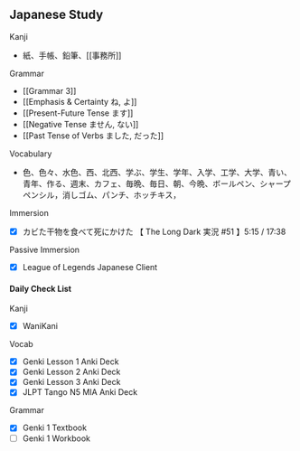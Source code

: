 ## Japanese Study

Kanji
- 紙、手帳、鉛筆、[[事務所]]

Grammar
- [[Grammar 3]]
- [[Emphasis & Certainty ね, よ]]
- [[Present-Future Tense ます]]
- [[Negative Tense ません, ない]]
- [[Past Tense of Verbs ました, だった]]

Vocabulary
- 色、色々、水色、西、北西、学ぶ、学生、学年、入学、工学、大学、青い、青年、作る、週末、カフェ、毎晩、毎日、朝、今晩、ボールペン、シャープペンシル，消しゴム、パンチ、ホッチキス，

Immersion
- [x] カビた干物を食べて死にかけた 【 The Long Dark 実況 #51 】5:15 / 17:38

Passive Immersion
- [x] League of Legends Japanese Client

#### Daily Check List
Kanji
- [x] WaniKani

Vocab
- [x] Genki Lesson 1 Anki Deck
- [x] Genki Lesson 2 Anki Deck
- [x] Genki Lesson 3 Anki Deck
- [x] JLPT Tango N5 MIA Anki Deck

Grammar
- [x] Genki 1 Textbook
- [ ] Genki 1 Workbook